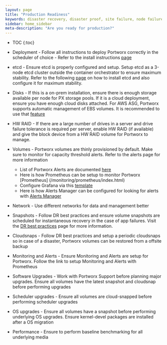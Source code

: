 ```yaml
---
layout: page
title: "Production Readiness"
keywords: disaster recovery, disaster proof, site failure, node failure, power failure
sidebar: home_sidebar
meta-description: "Are you ready for production?"
---
```


* TOC
{:toc}

* Deployment - Follow all instructions to deploy Portworx correctly in the scheduler of choice - Refer to the install instructions [page](https://docs.portworx.com/#install-with-a-container-orchestrator)

* etcd - Ensure etcd is properly configured and setup. Setup etcd as a 3-node etcd cluster outside the container orchestrator to ensure maximum stability. Refer to the following [page](https://docs.portworx.com/maintain/etcd.html) on how to install etcd and also configure it for maximum stability.

* Disks - If this is a on-prem installation, ensure there is enough storage available per node for PX storage pools. If it is a cloud deployment, ensure you have enough cloud disks attached. For AWS ASG, Portworx supports automatic management of EBS volumes. It is recommended to use that [feature](https://docs.portworx.com/cloud/aws/asg.html)

* HW RAID - If there are a large number of drives in a server and drive failure tolerance is required per server, enable HW RAID (if available) and give the block device from a HW RAID volume for Portworx to manage. 

* Volumes - Portworx volumes are thinly provisioned by default. Make sure to monitor for capacity threshold alerts. Refer to the alerts page for more information

  * List of Portworx Alerts are documented [here](/monitoring/portworx-alerts.html)
  * Here is how Prometheus can be setup to monitor Portworx [Prometheus] (/monitoring/prometheus/index.html)
  * Configure Grafana via this [template](/monitoring/grafana/index.html)
  * Here is how Alerts Manager can be configured for looking for alerts with [Alerts Manager](/monitoring/alerting.html)
  

* Network - Use different networks for data and management better 

* Snapshots - Follow DR best practices and ensure volume snapshots are scheduled for instantaneous recovery in the case of app failures. Visit the [DR best practices](/dr-best-practices.html) page for more information.

* Cloudsnaps - Follow DR best practices and setup a periodic cloudsnaps so in case of a disaster, Portworx volumes can be restored from a offsite backup

* Monitoring and Alerts - Ensure Monitoring and Alerts are setup for Portworx. Follow the link to setup Monitoring and Alerts with Prometheus

* Software Upgrades - Work with Portworx Support before planning major upgrades. Ensure all volumes have the latest snapshot and cloudsnap before performing upgrades

* Scheduler upgrades - Ensure all volumes are cloud-snapped before performing scheduler upgrades

* OS upgrades - Ensure all volumes have a snapshot before performing underlying OS upgrades. Ensure kernel-devel packages are installed after a OS migration

* Performance - Ensure to perform baseline benchmarking for all underlying media

